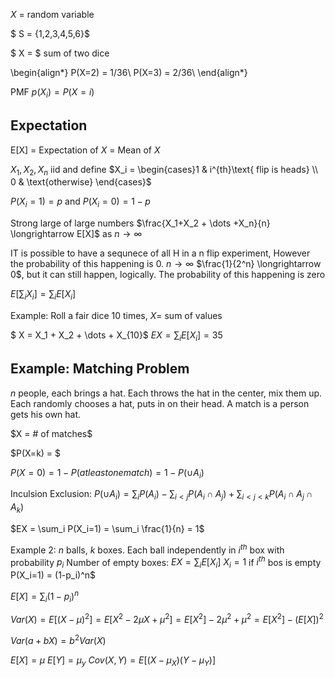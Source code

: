 $X$ = random variable

$ S = \{1,2,3,4,5,6\}$


$ X = $ sum of two dice

\begin{align*}
P(X=2) = 1/36\\
P(X=3) = 2/36\\
\end{align*}


PMF $p(X_i) = P(X=i)$

## Expectation

E[X] = Expectation of $X$ = Mean of $X$

$X_1, X_2, X_n$ iid and define $X_i = \begin{cases}1 & i^{th}\text{ flip is heads} \\ 0 & \text{otherwise} \end{cases}$

$P(X_i =1) = p$ and $P(X_i=0) = 1-p$

Strong large of large numbers
$\frac{X_1+X_2 + \dots +X_n}{n} \longrightarrow E[X]$ as $n \longrightarrow \infty$

IT is possible to have a sequnece of all H in a n flip experiment, However the probability of this happening is 0. $n \longrightarrow \infty$ $\frac{1}{2^n} \longrightarrow 0$, but it can still happen, logically. The probability of this happening is zero

$E[\sum_i X_i] = \sum_i E[X_i]$

Example: Roll a fair dice 10 times, $X=$ sum of values

$ X = X_1 + X_2 + \dots + X_{10}$ 
$EX = \sum_i E[X_i] = 35$

Example: Matching Problem
--------------------------

$n$ people, each brings a hat. Each throws the hat in the center, mix them up. Each randomly chooses a hat, puts in on their head. A match is a person gets his own hat.

$X = # of matches$

$P(X=k) = $

$P(X=0) = 1-P(at least one match) = 1 - P(\cup A_i)$

Inculsion Exclusion: $P(\cup A_i) = \sum_i P(A_i) - \sum_{i< j} P(A_i \cap A_j) + \sum_{i<j<k} P(A_i \cap A_j \cap A_k)$

$EX = \sum_i P(X_i=1) = \sum_i \frac{1}{n} = 1$

Example 2: $n$ balls, $k$ boxes. Each ball independently in $i^{th}$ box with probability $p_i$
Number of empty boxes: $EX = \sum_iE[X_i]$ $X_i = 1$ if $i^{th}$ bos is empty
P(X_i=1) = (1-p_i)^n$

$E[X] = \sum_i (1-p_i)^n$


$Var(X) = E[(X-\mu)^2] = E[X^2-2\mu X + \mu^2] = E[X^2]-2\mu^2+\mu^2 = E[X^2]-(E[X])^2$

$Var(a+bX) = b^2Var(X)$

$E[X] = \mu$ $E[Y] = \mu_y$
$Cov(X,Y) = E[(X-\mu_X)(Y-\mu_Y)]$










